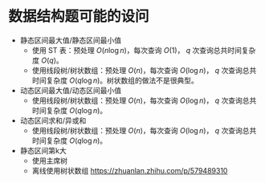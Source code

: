 # 数据结构题可能的设问

+ 静态区间最大值/静态区间最小值
  + 使用 ST 表：预处理 $O(n\log n)$，每次查询 $O(1)$， $q$ 次查询总共时间复杂度 $O(q)$。
  + 使用线段树/树状数组：预处理 $O(n)$，每次查询 $O(\log n)$， $q$ 次查询总共时间复杂度 $O(q\log n)$。树状数组的做法不是很典型。
+ 动态区间最大值/动态区间最小值
  + 使用线段树/树状数组：预处理 $O(n)$，每次查询 $O(\log n)$， $q$ 次查询总共时间复杂度 $O(q\log n)$。
+ 动态区间求和/异或和
  + 使用线段树/树状数组：预处理 $O(n)$，每次查询 $O(\log n)$， $q$ 次查询总共时间复杂度 $O(q\log n)$。
+ 静态区间第k大
  + 使用主席树
  + 离线使用树状数组 https://zhuanlan.zhihu.com/p/579489310
